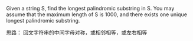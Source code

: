 Given a string S, find the longest palindromic substring in S. You may assume that the maximum length of S is 1000, and there exists one unique longest palindromic substring.

思路：
回文字符串的中间字母对称，或相邻相等，或左右相等